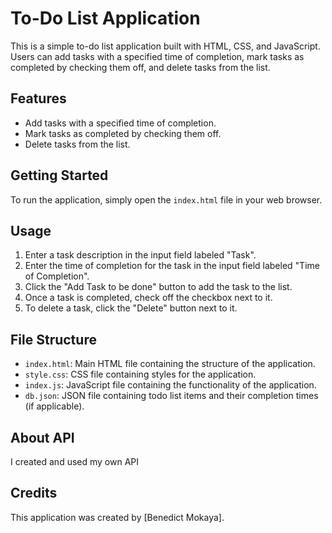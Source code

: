 # To-Do List Application

This is a simple to-do list application built with HTML, CSS, and JavaScript. Users can add tasks with a specified time of completion, mark tasks as completed by checking them off, and delete tasks from the list.

## Features

- Add tasks with a specified time of completion.
- Mark tasks as completed by checking them off.
- Delete tasks from the list.

## Getting Started

To run the application, simply open the `index.html` file in your web browser.

## Usage

1. Enter a task description in the input field labeled "Task".
2. Enter the time of completion for the task in the input field labeled "Time of Completion".
3. Click the "Add Task to be done" button to add the task to the list.
4. Once a task is completed, check off the checkbox next to it.
5. To delete a task, click the "Delete" button next to it.

## File Structure

- `index.html`: Main HTML file containing the structure of the application.
- `style.css`: CSS file containing styles for the application.
- `index.js`: JavaScript file containing the functionality of the application.
- `db.json`: JSON file containing todo list items and their completion times (if applicable).

## About API
I created and used my own API
## Credits

This application was created by [Benedict Mokaya].

